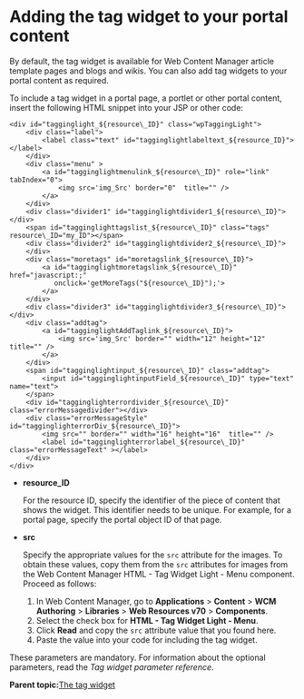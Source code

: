 # Adding the tag widget to your portal content 

By default, the tag widget is available for Web Content Manager article template pages and blogs and wikis. You can also add tag widgets to your portal content as required.

To include a tag widget in a portal page, a portlet or other portal content, insert the following HTML snippet into your JSP or other code:

```
<div id="tagginglight_${resource\_ID}" class="wpTaggingLight">
    <div class="label">
        <label class="text" id="tagginglightlabeltext_${resource_ID}"></label>
    </div>
    <div class="menu" >
        <a id="tagginglightmenulink_${resource\_ID}" role="link" tabIndex="0">
            <img src='img_Src' border="0"  title="" /> 
        </a>
    </div> 
    <div class="divider1" id="tagginglightdivider1_${resource\_ID}"></div>
    <span id="tagginglighttagslist_${resource\_ID}" class="tags" resource\_ID="my_ID"></span>
    <div class="divider2" id="tagginglightdivider2_${resource\_ID}">
    </div>
    <div class="moretags" id="moretagslink_${resource\_ID}">
        <a id="tagginglightmoretagslink_${resource\_ID}" href="javascript:;" 
           onclick='getMoreTags("${resource\_ID}");'>
        </a>
    </div>
    <div class="divider3" id="tagginglightdivider3_${resource\_ID}"></div>
    <div class="addtag">
        <a id="tagginglightAddTaglink_${resource\_ID}">
            <img src='img_Src' border="" width="12" height="12"  title="" />
        </a>
    </div>
    <span id="tagginglightinput_${resource\_ID}" class="addtag">
        <input id="tagginglightinputField_${resource\_ID}" type="text" name="text">
    </span>
    <div id="tagginglighterrordivider_${resource\_ID}"  class="errorMessagedivider"></div>
    <div class="errorMessageStyle" id="tagginglighterrorDiv_${resource\_ID}">
        <img src="" border="" width="16" height="16"  title="" />
        <label id="tagginglighterrorlabel_${resource\_ID}"  class="errorMessageText" ></label>
    </div>
</div>
```

-   **resource\_ID**

    For the resource ID, specify the identifier of the piece of content that shows the widget. This identifier needs to be unique. For example, for a portal page, specify the portal object ID of that page.

-   **src**

    Specify the appropriate values for the `src` attribute for the images. To obtain these values, copy them from the `src` attributes for images from the Web Content Manager HTML - Tag Widget Light - Menu component. Proceed as follows:

    1.  In Web Content Manager, go to **Applications** \> **Content** \> **WCM Authoring** \> **Libraries** \> **Web Resources v70** \> **Components**.
    2.  Select the check box for **HTML - Tag Widget Light - Menu**.
    3.  Click **Read** and copy the `src` attribute value that you found here.
    4.  Paste the value into your code for including the tag widget.

These parameters are mandatory. For information about the optional parameters, read the *Tag widget parameter reference*.

**Parent topic:**[The tag widget ](../admin-system/tag_rate_inline_tag_wdgt_lite.md)

